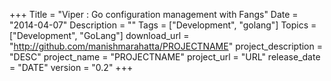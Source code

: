 +++
Title = "Viper : Go configuration management with Fangs"
Date = "2014-04-07"
Description = ""
Tags = ["Development", "golang"]
Topics = ["Development", "GoLang"]
download_url = "http://github.com/manishmarahatta/PROJECTNAME"
project_description = "DESC"
project_name = "PROJECTNAME"
project_url = "URL"
release_date = "DATE"
version = "0.2"
+++
